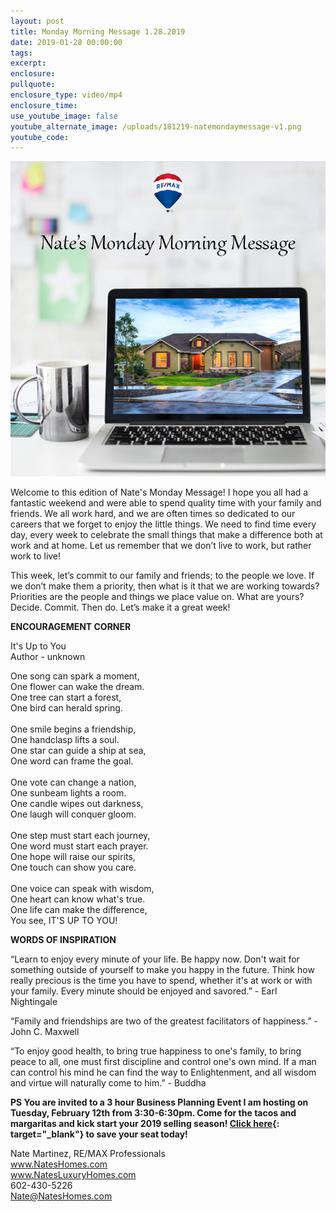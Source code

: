 ```yaml
---
layout: post
title: Monday Morning Message 1.28.2019
date: 2019-01-28 00:00:00
tags:
excerpt:
enclosure:
pullquote:
enclosure_type: video/mp4
enclosure_time:
use_youtube_image: false
youtube_alternate_image: /uploads/181219-natemondaymessage-v1.png
youtube_code:
---
```


![](/uploads/181219-natemondaymessage-v1-3.png)

Welcome to this edition of Nate's Monday Message! I hope you all had a fantastic weekend and were able to spend quality time with your family and friends. We all work hard, and we are often times so dedicated to our careers that we forget to enjoy the little things. We need to find time every day, every week to celebrate the small things that make a difference both at work and at home. Let us remember that we don’t live to work, but rather work to live!

This week, let’s commit to our family and friends; to the people we love. If we don’t make them a priority, then what is it that we are working towards? Priorities are the people and things we place value on. What are yours? Decide. Commit. Then do. Let’s make it a great week!

**ENCOURAGEMENT CORNER**

It's Up to You<br>Author - unknown

One song can spark a moment,<br>One flower can wake the dream.<br>One tree can start a forest,<br>One bird can herald spring.<br><br>One smile begins a friendship,<br>One handclasp lifts a soul.<br>One star can guide a ship at sea,<br>One word can frame the goal.<br><br>One vote can change a nation,<br>One sunbeam lights a room.<br>One candle wipes out darkness,<br>One laugh will conquer gloom.<br><br>One step must start each journey,<br>One word must start each prayer.<br>One hope will raise our spirits,<br>One touch can show you care.<br><br>One voice can speak with wisdom,<br>One heart can know what's true.<br>One life can make the difference,<br>You see, IT'S UP TO YOU!

**WORDS OF INSPIRATION**

“Learn to enjoy every minute of your life. Be happy now. Don't wait for something outside of yourself to make you happy in the future. Think how really precious is the time you have to spend, whether it's at work or with your family. Every minute should be enjoyed and savored.” - Earl Nightingale

“Family and friendships are two of the greatest facilitators of happiness.” - John C. Maxwell

“To enjoy good health, to bring true happiness to one's family, to bring peace to all, one must first discipline and control one's own mind. If a man can control his mind he can find the way to Enlightenment, and all wisdom and virtue will naturally come to him.” - Buddha

**PS You are invited to a 3 hour Business Planning Event I am hosting on Tuesday, February 12th from 3:30-6:30pm. Come for the tacos and margaritas and kick start your 2019 selling season! [Click here](https://tinyurl.com/y7kh7pqr){: target="_blank"} to save your seat today!**

Nate Martinez, RE/MAX Professionals<br>www.NatesHomes.com<br>www.NatesLuxuryHomes.com<br>602-430-5226<br>Nate@NatesHomes.com